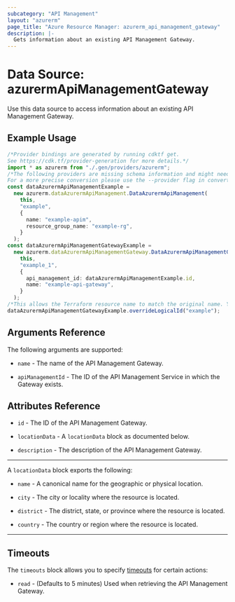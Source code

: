 ```yaml
---
subcategory: "API Management"
layout: "azurerm"
page_title: "Azure Resource Manager: azurerm_api_management_gateway"
description: |-
  Gets information about an existing API Management Gateway.
---
```


# Data Source: azurermApiManagementGateway

Use this data source to access information about an existing API Management Gateway.

## Example Usage

```typescript
/*Provider bindings are generated by running cdktf get.
See https://cdk.tf/provider-generation for more details.*/
import * as azurerm from "./.gen/providers/azurerm";
/*The following providers are missing schema information and might need manual adjustments to synthesize correctly: azurerm.
For a more precise conversion please use the --provider flag in convert.*/
const dataAzurermApiManagementExample =
  new azurerm.dataAzurermApiManagement.DataAzurermApiManagement(
    this,
    "example",
    {
      name: "example-apim",
      resource_group_name: "example-rg",
    }
  );
const dataAzurermApiManagementGatewayExample =
  new azurerm.dataAzurermApiManagementGateway.DataAzurermApiManagementGateway(
    this,
    "example_1",
    {
      api_management_id: dataAzurermApiManagementExample.id,
      name: "example-api-gateway",
    }
  );
/*This allows the Terraform resource name to match the original name. You can remove the call if you don't need them to match.*/
dataAzurermApiManagementGatewayExample.overrideLogicalId("example");

```

## Arguments Reference

The following arguments are supported:

*   `name` - The name of the API Management Gateway.

*   `apiManagementId` - The ID of the API Management Service in which the Gateway exists.

## Attributes Reference

*   `id` - The ID of the API Management Gateway.

*   `locationData` - A `locationData` block as documented below.

*   `description` - The description of the API Management Gateway.

***

A `locationData` block exports the following:

*   `name` - A canonical name for the geographic or physical location.

*   `city` - The city or locality where the resource is located.

*   `district` - The district, state, or province where the resource is located.

*   `country` - The country or region where the resource is located.

***

## Timeouts

The `timeouts` block allows you to specify [timeouts](https://www.terraform.io/language/resources/syntax#operation-timeouts) for certain actions:

* `read` - (Defaults to 5 minutes) Used when retrieving the API Management Gateway.
